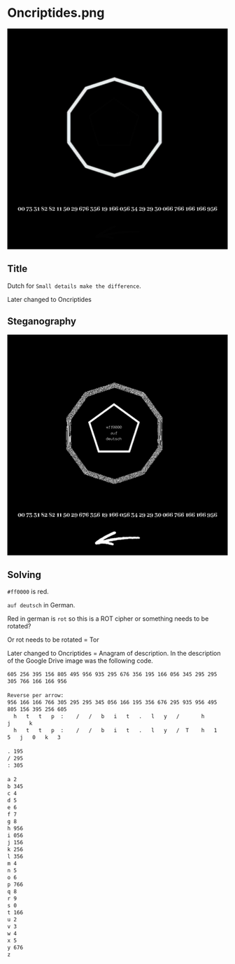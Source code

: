 # Oncriptides.png

![](img/Kleine_details_maken_het_verschil.png)

## Title

Dutch for `Small details make the difference`.

Later changed to Oncriptides

## Steganography

![](img/Kleine_details_maken_het_verschil.png_Blue_1.png)

## Solving

`#ff0000` is red.

`auf deutsch` in German.

Red in german is `rot` so this is a ROT cipher or something needs to be rotated?

Or rot needs to be rotated = Tor

Later changed to Oncriptides = Anagram of description. In the description of the Google Drive image was the following code.

```
605 256 395 156 805 495 956 935 295 676 356 195 166 056 345 295 295 305 766 166 166 956

Reverse per arrow:
956 166 166 766 305 295 295 345 056 166 195 356 676 295 935 956 495 805 156 395 256 605
  h   t   t   p  :    /   /   b   i   t   .   l   y   /       h           j      k
  h   t   t   p  :    /   /   b   i   t   .   l   y   /  T    h   1   5   j   0   k   3

. 195  
/ 295
: 305

a 2
b 345
c 4
d 5
e 6
f 7
g 8
h 956
i 056
j 156
k 256
l 356
m 4
n 5
o 6
p 766
q 8
r 9
s 0
t 166
u 2
v 3
w 4
x 5
y 676
z     
```
